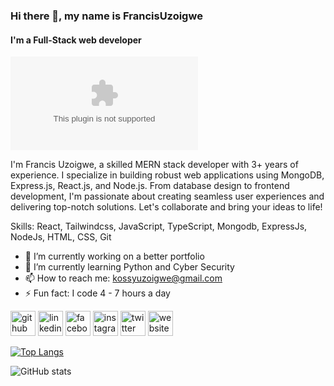 ### Hi there 👋, my name is FrancisUzoigwe
#### I'm a Full-Stack web developer
![I'm a Full-Stack web developer](https://github/FrancisUzoigwe.com)

I'm Francis Uzoigwe, a skilled MERN stack developer with 3+ years of experience. I specialize in building robust web applications using MongoDB, Express.js, React.js, and Node.js. From database design to frontend development, I'm passionate about creating seamless user experiences and delivering top-notch solutions. Let's collaborate and bring your ideas to life!

Skills: React, Tailwindcss, JavaScript, TypeScript, Mongodb, ExpressJs, NodeJs, HTML, CSS, Git

- 🔭 I’m currently working on a better portfolio 
- 🌱 I’m currently learning Python and Cyber Security 
- 📫 How to reach me: kossyuzoigwe@gmail.com 
- ⚡ Fun fact: I code 4 - 7 hours a day 


[<img src='https://cdn.jsdelivr.net/npm/simple-icons@3.0.1/icons/github.svg' alt='github' height='40'>](https://github.com/https://github.com/FrancisUzoigwe/)  [<img src='https://cdn.jsdelivr.net/npm/simple-icons@3.0.1/icons/linkedin.svg' alt='linkedin' height='40'>](https://www.linkedin.com/in/https://www.linkedin.com/in/francis-uzoigwe-2b3b9b246/)  [<img src='https://cdn.jsdelivr.net/npm/simple-icons@3.0.1/icons/facebook.svg' alt='facebook' height='40'>](https://www.facebook.com/https://web.facebook.com/FrancisUzoigwe.28/)  [<img src='https://cdn.jsdelivr.net/npm/simple-icons@3.0.1/icons/instagram.svg' alt='instagram' height='40'>](https://www.instagram.com/https://www.instagram.com/francisuzoigwe.28//)  [<img src='https://cdn.jsdelivr.net/npm/simple-icons@3.0.1/icons/twitter.svg' alt='twitter' height='40'>](https://twitter.com/https://twitter.com/francisuzoigwe1)  [<img src='https://cdn.jsdelivr.net/npm/simple-icons@3.0.1/icons/icloud.svg' alt='website' height='40'>](https://francisuzoigwe.web.app)  

[![Top Langs](https://github-readme-stats.vercel.app/api/top-langs/?username=https://github.com/FrancisUzoigwe/)](https://github.com/anuraghazra/github-readme-stats)

![GitHub stats](https://github-readme-stats.vercel.app/api?username=https://github.com/FrancisUzoigwe/&show_icons=true)  

